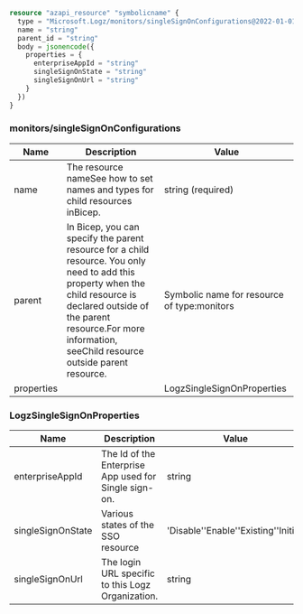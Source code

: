 ```terraform
resource "azapi_resource" "symbolicname" {
  type = "Microsoft.Logz/monitors/singleSignOnConfigurations@2022-01-01-preview"
  name = "string"
  parent_id = "string"
  body = jsonencode({
    properties = {
      enterpriseAppId = "string"
      singleSignOnState = "string"
      singleSignOnUrl = "string"
    }
  })
}

```

### monitors/singleSignOnConfigurations

| Name | Description | Value |
|-|-|-|
| name | The resource nameSee how to set names and types for child resources inBicep. | string (required) |
| parent | In Bicep, you can specify the parent resource for a child resource. You only need to add this property when the child resource is declared outside of the parent resource.For more information, seeChild resource outside parent resource. | Symbolic name for resource of type:monitors |
| properties |  | LogzSingleSignOnProperties |


### LogzSingleSignOnProperties

| Name | Description | Value |
|-|-|-|
| enterpriseAppId | The Id of the Enterprise App used for Single sign-on. | string |
| singleSignOnState | Various states of the SSO resource | 'Disable''Enable''Existing''Initial' |
| singleSignOnUrl | The login URL specific to this Logz Organization. | string |


